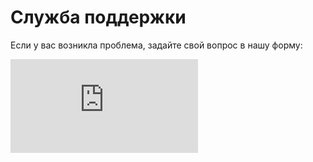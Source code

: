 # Служба поддержки

Если у вас возникла проблема, задайте свой вопрос в нашу форму:

<iframe frameborder="0" src="https://forms.yandex.com/surveys/10022510.ccfb16bdf316212c2d5c4dc7b659b2d1b411d034/?lang=ru&iframe=1&service=toloka-ai">